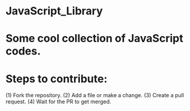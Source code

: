 # JavaScript_Library
# Some cool collection of JavaScript codes.

# Steps to contribute:
(1) Fork the repository.
(2) Add a file or make a change. 
(3) Create a pull request. 
(4) Wait for the PR to get merged.
